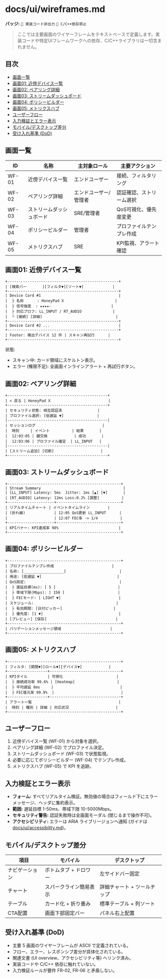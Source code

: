 # docs/ui/wireframes.md

**バッジ:** `🚫 実装コード非出力` `🚫 C/C++依存禁止`

> ここでは主要画面のワイヤーフレームをテキストベースで定義します。実装コードや特定UIフレームワークへの依存、C/C++ライブラリは一切含まれません。

## 目次
- [画面一覧](#画面一覧)
- [画面01: 近傍デバイス一覧](#画面01-近傍デバイス一覧)
- [画面02: ペアリング詳細](#画面02-ペアリング詳細)
- [画面03: ストリームダッシュボード](#画面03-ストリームダッシュボード)
- [画面04: ポリシービルダー](#画面04-ポリシービルダー)
- [画面05: メトリクスハブ](#画面05-メトリクスハブ)
- [ユーザーフロー](#ユーザーフロー)
- [入力検証とエラー表示](#入力検証とエラー表示)
- [モバイル/デスクトップ差分](#モバイルデスクトップ差分)
- [受け入れ基準 (DoD)](#受け入れ基準-dod)

## 画面一覧
| ID | 名称 | 主対象ロール | 主要アクション |
|----|------|--------------|----------------|
| WF-01 | 近傍デバイス一覧 | エンドユーザー | 接続、フィルタリング |
| WF-02 | ペアリング詳細 | エンドユーザー/管理者 | 認証確認、ストリーム選択 |
| WF-03 | ストリームダッシュボード | SRE/管理者 | QoS可視化、優先度変更 |
| WF-04 | ポリシービルダー | 管理者 | プロファイルテンプレ作成 |
| WF-05 | メトリクスハブ | SRE | KPI監視、アラート確認 |

## 画面01: 近傍デバイス一覧
```
+--------------------------------------------------+
| [検索バー       ][フィルタ▼][ソート▼]             |
+--------------------------------------------------+
| Device Card #1                                   |
|  ├ 名称      : HoneyPad X                       |
|  ├ 信号強度  : ★★★★☆                           |
|  ├ 対応プロフ: LL_INPUT / RT_AUDIO              |
|  └ [接続] [詳細]                                 |
+--------------------------------------------------+
| Device Card #2 ...                               |
+--------------------------------------------------+
| Footer: 検出デバイス 12 件 | スキャン再試行      |
+--------------------------------------------------+
```
状態:
- スキャン中: カード領域にスケルトン表示。
- エラー (権限不足): 全画面インラインアラート + 再試行ボタン。

## 画面02: ペアリング詳細
```
+---------------------------------------------+
| < 戻る | HoneyPad X                          |
+---------------------------------------------+
| セキュリティ状態: 相互認証済                |
| プロファイル選択: [低遅延 ▼]               |
|---------------------------------------------|
| セッションログ                              |
|  時刻     | イベント          | 結果       |
|  12:03:05 | 鍵交換            | 成功       |
|  12:03:06 | プロファイル確定  | LL_INPUT   |
|---------------------------------------------|
| [ストリーム追加] [切断]                     |
+---------------------------------------------+
```

## 画面03: ストリームダッシュボード
```
+---------------------------------------------------+
| Stream Summary                                     |
| [LL_INPUT] Latency: 5ms  Jitter: 1ms [▲] [▼]       |
| [RT_AUDIO] Latency: 12ms Loss:0.2% [調整]          |
+---------------------+-----------------------------+
| リアルタイムチャート | イベントタイムライン        |
| (折れ線)             | 12:05 QoS更新 LL_INPUT      |
|                     | 12:07 FEC率 -> 1/4          |
+---------------------+-----------------------------+
| KPIバナー: KPI達成率 98%                           |
+---------------------------------------------------+
```

## 画面04: ポリシービルダー
```
+---------------------------------------------------+
| プロファイルテンプレ作成                          |
| 名称: [__________________]                        |
| 用途: [低遅延 ▼]                                  |
| QoS設定:                                          |
|  ├ 遅延目標(ms): [ 5 ]                            |
|  ├ 帯域下限(Mbps): [ 150 ]                        |
|  ├ FECモード: [ LIGHT ▼]                          |
| スケジュール:                                     |
|  ├ 有効期間: [日付ピッカー]                       |
|  ├ 優先度: [1 ▼]                                  |
| [プレビュー] [保存]                               |
+---------------------------------------------------+
| バリデーションメッセージ領域                      |
+---------------------------------------------------+
```

## 画面05: メトリクスハブ
```
+---------------------------------------------------+
| フィルタ: [期間▼][ロール▼][デバイス▼]            |
+------------------+--------------------------------+
| KPIタイル         | 可視化                        |
|  ├ 接続成功率 99.6% | [Heatmap]                   |
|  ├ 平均遅延 8ms     |                              |
|  ├ FEC復元率 99.9%  |                              |
+------------------+--------------------------------+
| アラート一覧                                       |
|  時刻 | 種別 | 詳細 | 対応状況                     |
+---------------------------------------------------+
```

## ユーザーフロー
1. 近傍デバイス一覧 (WF-01) から対象を選択。
2. ペアリング詳細 (WF-02) でプロファイル決定。
3. ストリームダッシュボード (WF-03) で状態監視。
4. 必要に応じてポリシービルダー (WF-04) でテンプレ作成。
5. メトリクスハブ (WF-05) で KPI を追跡。

## 入力検証とエラー表示
- **フォーム:** すべてリアルタイム検証。無効値の場合はフィールド下にエラーメッセージ、ヘッダに集約表示。
- **範囲:** 遅延目標 1-50ms、帯域下限 10-5000Mbps。
- **セキュリティ警告:** 認証失敗時は全画面モーダル (閉じるまで操作不可)。
- **アクセシビリティ:** エラーは ARIA ライブリージョンへ通知 (ガイドは[docs/ui/accessibility.md](./accessibility.md))。

## モバイル/デスクトップ差分
| 項目 | モバイル | デスクトップ |
|------|----------|--------------|
| ナビゲーション | ボトムタブ + ドロワー | 左サイドバー固定 |
| チャート | スパークライン簡易表示 | 詳細チャート + ツールチップ |
| テーブル | カード化 + 折り畳み | 標準テーブル + 列ソート |
| CTA配置 | 画面下部固定バー | パネル右上配置 |

## 受け入れ基準 (DoD)
- 主要 5 画面のワイヤーフレームが ASCII で定義されている。
- フロー、エラー、レスポンシブ差分が具体化されている。
- 関連文書 (UI overview、アクセシビリティ等) へリンク済み。
- 実装コードや C/C++ 依存に触れていない。
- 入力検証ルールが要件 FR-02, FR-06 と矛盾しない。
